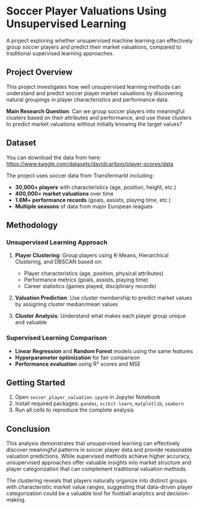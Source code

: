 # Soccer Player Valuations Using Unsupervised Learning

A project exploring whether unsupervised machine learning can effectively group soccer players and predict their market valuations, compared to traditional supervised learning approaches.

## Project Overview

This project investigates how well unsupervised learning methods can understand and predict soccer player market valuations by discovering natural groupings in player characteristics and performance data.

**Main Research Question**: Can we group soccer players into meaningful clusters based on their attributes and performance, and use these clusters to predict market valuations without initially knowing the target values?

## Dataset

You can download the data from here: https://www.kaggle.com/datasets/davidcariboo/player-scores/data

The project uses soccer data from Transfermarkt including:
- **30,000+ players** with characteristics (age, position, height, etc.)
- **400,000+ market valuations** over time
- **1.6M+ performance records** (goals, assists, playing time, etc.)
- **Multiple seasons** of data from major European leagues

## Methodology

### Unsupervised Learning Approach
1. **Player Clustering**: Group players using K-Means, Hierarchical Clustering, and DBSCAN based on:
   - Player characteristics (age, position, physical attributes)
   - Performance metrics (goals, assists, playing time)
   - Career statistics (games played, disciplinary records)

2. **Valuation Prediction**: Use cluster membership to predict market values by assigning cluster median/mean values

3. **Cluster Analysis**: Understand what makes each player group unique and valuable

### Supervised Learning Comparison
- **Linear Regression** and **Random Forest** models using the same features
- **Hyperparameter optimization** for fair comparison
- **Performance evaluation** using R² scores and MSE

## Getting Started

1. Open `soccer_player_valuation.ipynb` in Jupyter Notebook
2. Install required packages: `pandas`, `scikit-learn`, `matplotlib`, `seaborn`
3. Run all cells to reproduce the complete analysis

## Conclusion

This analysis demonstrates that unsupervised learning can effectively discover meaningful patterns in soccer player data and provide reasonable valuation predictions. While supervised methods achieve higher accuracy, unsupervised approaches offer valuable insights into market structure and player categorization that can complement traditional valuation methods.

The clustering reveals that players naturally organize into distinct groups with characteristic market value ranges, suggesting that data-driven player categorization could be a valuable tool for football analytics and decision-making. 

